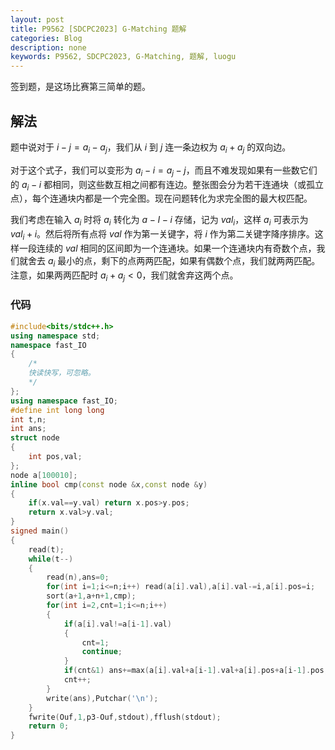 ```yaml
---
layout: post
title: P9562 [SDCPC2023] G-Matching 题解
categories: Blog
description: none
keywords: P9562, SDCPC2023, G-Matching, 题解, luogu
---
```


签到题，是这场比赛第三简单的题。

## 解法

题中说对于 $i - j = a_i - a_j$，我们从 $i$ 到 $j$ 连一条边权为 $a_i + a_j$ 的双向边。

对于这个式子，我们可以变形为 $a_i - i = a_j - j$，而且不难发现如果有一些数它们的 $a_i - i$ 都相同，则这些数互相之间都有连边。整张图会分为若干连通块（或孤立点），每个连通块内都是一个完全图。现在问题转化为求完全图的最大权匹配。

我们考虑在输入 $a_i$ 时将 $a_i$ 转化为 $a-I - i$ 存储，记为 $val_i$，这样 $a_i$ 可表示为 $val_i + i$。然后将所有点将 $val$ 作为第一关键字，将 $i$ 作为第二关键字降序排序。这样一段连续的 $val$ 相同的区间即为一个连通块。如果一个连通块内有奇数个点，我们就舍去 $a_i$ 最小的点，剩下的点两两匹配，如果有偶数个点，我们就两两匹配。注意，如果两两匹配时 $a_i + a_j < 0$，我们就舍弃这两个点。

### 代码

```cpp
#include<bits/stdc++.h>
using namespace std;
namespace fast_IO
{
	/*
	快读快写，可忽略。
	*/
};
using namespace fast_IO;
#define int long long
int t,n;
int ans;
struct node
{
	int pos,val;
};
node a[100010];
inline bool cmp(const node &x,const node &y)
{
	if(x.val==y.val) return x.pos>y.pos;
	return x.val>y.val;
}
signed main()
{
	read(t);
	while(t--)
	{
		read(n),ans=0;
		for(int i=1;i<=n;i++) read(a[i].val),a[i].val-=i,a[i].pos=i;
		sort(a+1,a+n+1,cmp);
		for(int i=2,cnt=1;i<=n;i++)
		{
			if(a[i].val!=a[i-1].val)
			{
				cnt=1;
				continue;
			}
			if(cnt&1) ans+=max(a[i].val+a[i-1].val+a[i].pos+a[i-1].pos,0ll);
			cnt++;
		}
		write(ans),Putchar('\n');
	}
	fwrite(Ouf,1,p3-Ouf,stdout),fflush(stdout);
	return 0;
}
```
